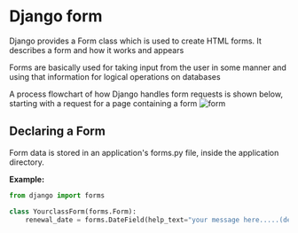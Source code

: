 # Django form 
Django provides a Form class which is used to create HTML forms. It describes a form and how it works and appears 

Forms are basically used for taking input from the user in some manner and using that information for logical operations on databases

A process flowchart of how Django handles form requests is shown below, starting with a request for a page containing a form 
![form](https://developer.mozilla.org/en-US/docs/Learn/Server-side/Django/Forms/form_handling_-_standard.png)

## Declaring a Form
Form data is stored in an application's forms.py file, inside the application directory.

**Example:**
```python
from django import forms

class YourclassForm(forms.Form):
    renewal_date = forms.DateField(help_text="your message here.....(default 3).")
```